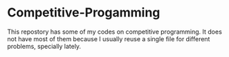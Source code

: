 # Competitive-Progamming

This repostory has some of my codes on competitive programming.
It does not have most of them because I usually reuse a single file for different problems, specially lately.
